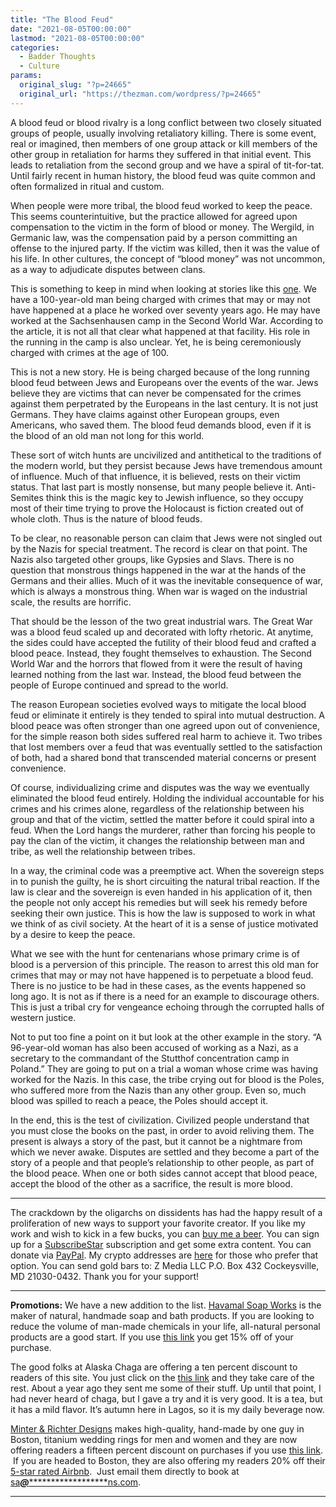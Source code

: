 ```yaml
---
title: "The Blood Feud"
date: "2021-08-05T00:00:00"
lastmod: "2021-08-05T00:00:00"
categories:
  - Badder Thoughts
  - Culture
params:
  original_slug: "?p=24665"
  original_url: "https://thezman.com/wordpress/?p=24665"
---
```


A blood feud or blood rivalry is a long conflict between two closely
situated groups of people, usually involving retaliatory killing. There
is some event, real or imagined, then members of one group attack or
kill members of the other group in retaliation for harms they suffered
in that initial event. This leads to retaliation from the second group
and we have a spiral of tit-for-tat. Until fairly recent in human
history, the blood feud was quite common and often formalized in ritual
and custom.

When people were more tribal, the blood feud worked to keep the peace.
This seems counterintuitive, but the practice allowed for agreed upon
compensation to the victim in the form of blood or money. The Wergild,
in Germanic law, was the compensation paid by a person committing an
offense to the injured party. If the victim was killed, then it was the
value of his life. In other cultures, the concept of “blood money” was
not uncommon, as a way to adjudicate disputes between clans.

This is something to keep in mind when looking at stories like this
[one](https://www.insideedition.com/100-year-old-alleged-former-nazi-will-stand-trial-on-charges-of-involvement-of-the-deaths-of-nearly).
We have a 100-year-old man being charged with crimes that may or may not
have happened at a place he worked over seventy years ago. He may have
worked at the Sachsenhausen camp in the Second World War. According to
the article, it is not all that clear what happened at that facility.
His role in the running in the camp is also unclear. Yet, he is being
ceremoniously charged with crimes at the age of 100.

This is not a new story. He is being charged because of the long running
blood feud between Jews and Europeans over the events of the war. Jews
believe they are victims that can never be compensated for the crimes
against them perpetrated by the Europeans in the last century. It is not
just Germans. They have claims against other European groups, even
Americans, who saved them. The blood feud demands blood, even if it is
the blood of an old man not long for this world.

These sort of witch hunts are uncivilized and antithetical to the
traditions of the modern world, but they persist because Jews have
tremendous amount of influence. Much of that influence, it is believed,
rests on their victim status. That last part is mostly nonsense, but
many people believe it. Anti-Semites think this is the magic key to
Jewish influence, so they occupy most of their time trying to prove the
Holocaust is fiction created out of whole cloth. Thus is the nature of
blood feuds.

To be clear, no reasonable person can claim that Jews were not singled
out by the Nazis for special treatment. The record is clear on that
point. The Nazis also targeted other groups, like Gypsies and Slavs.
There is no question that monstrous things happened in the war at the
hands of the Germans and their allies. Much of it was the inevitable
consequence of war, which is always a monstrous thing. When war is waged
on the industrial scale, the results are horrific.

That should be the lesson of the two great industrial wars. The Great
War was a blood feud scaled up and decorated with lofty rhetoric. At
anytime, the sides could have accepted the futility of their blood feud
and crafted a blood peace. Instead, they fought themselves to
exhaustion. The Second World War and the horrors that flowed from it
were the result of having learned nothing from the last war. Instead,
the blood feud between the people of Europe continued and spread to the
world.

The reason European societies evolved ways to mitigate the local blood
feud or eliminate it entirely is they tended to spiral into mutual
destruction. A blood peace was often stronger than one agreed upon out
of convenience, for the simple reason both sides suffered real harm to
achieve it. Two tribes that lost members over a feud that was eventually
settled to the satisfaction of both, had a shared bond that transcended
material concerns or present convenience.

Of course, individualizing crime and disputes was the way we eventually
eliminated the blood feud entirely. Holding the individual accountable
for his crimes and his crimes alone, regardless of the relationship
between his group and that of the victim, settled the matter before it
could spiral into a feud. When the Lord hangs the murderer, rather than
forcing his people to pay the clan of the victim, it changes the
relationship between man and tribe, as well the relationship between
tribes.

In a way, the criminal code was a preemptive act. When the sovereign
steps in to punish the guilty, he is short circuiting the natural tribal
reaction. If the law is clear and the sovereign is even handed in his
application of it, then the people not only accept his remedies but will
seek his remedy before seeking their own justice. This is how the law is
supposed to work in what we think of as civil society. At the heart of
it is a sense of justice motivated by a desire to keep the peace.

What we see with the hunt for centenarians whose primary crime is of
blood is a perversion of this principle. The reason to arrest this old
man for crimes that may or may not have happened is to perpetuate a
blood feud. There is no justice to be had in these cases, as the events
happened so long ago. It is not as if there is a need for an example to
discourage others. This is just a tribal cry for vengeance echoing
through the corrupted halls of western justice.

Not to put too fine a point on it but look at the other example in the
story. “A 96-year-old woman has also been accused of working as a Nazi,
as a secretary to the commandant of the Stutthof concentration camp in
Poland.” They are going to put on a trial a woman whose crime was having
worked for the Nazis. In this case, the tribe crying out for blood is
the Poles, who suffered more from the Nazis than any other group. Even
so, much blood was spilled to reach a peace, the Poles should accept it.

In the end, this is the test of civilization. Civilized people
understand that you must close the books on the past, in order to avoid
reliving them. The present is always a story of the past, but it cannot
be a nightmare from which we never awake. Disputes are settled and they
become a part of the story of a people and that people’s relationship to
other people, as part of the blood peace. When one or both sides cannot
accept that blood peace, accept the blood of the other as a sacrifice,
the result is more blood.

------------------------------------------------------------------------

The crackdown by the oligarchs on dissidents has had the happy result of
a proliferation of new ways to support your favorite creator. If you
like my work and wish to kick in a few bucks, you can
<a href="https://www.buymeacoffee.com/mujolulu" rel="noopener"
target="_blank">buy me a beer</a>. You can sign up for a
<a href="https://www.subscribestar.com/the-z-blog" rel="noopener"
target="_blank">SubscribeStar</a> subscription and get some extra
content. You can donate via <a
href="https://www.paypal.com/donate/?cmd=_s-xclick&amp;hosted_button_id=UDAS2Q8JYA6CN&amp;source=url"
rel="noopener" target="_blank">PayPal</a>. My crypto addresses are
<a href="https://thezman.com/wordpress/?page_id=22713" rel="noopener"
target="_blank">here</a> for those who prefer that option. You can send
gold bars to: Z Media LLC P.O. Box 432 Cockeysville, MD 21030-0432.
Thank you for your support!

------------------------------------------------------------------------

**Promotions:** We have a new addition to the list.
<a href="https://havamalsoapworks.com/" rel="noopener"
target="_blank">Havamal Soap Works</a> is the maker of natural, handmade
soap and bath products. If you are looking to reduce the volume of
man-made chemicals in your life, all-natural personal products are a
good start. If you use
<a href="https://havamalsoapworks.com/discount/ZMAN" rel="noopener"
target="_blank">this link</a> you get 15% off of your purchase.

The good folks at Alaska Chaga are offering a ten percent discount to
readers of this site. You just click on the
<a href="https://alaskachaga.us/discount/ZMAN" rel="noopener noreferrer"
target="_blank">this link</a> and they take care of the rest. About a
year ago they sent me some of their stuff. Up until that point, I had
never heard of chaga, but I gave a try and it is very good. It is a tea,
but it has a mild flavor. It’s autumn here in Lagos, so it is my daily
beverage now.

<a href="https://www.minterandrichterdesigns.com/"
rel="noreferrer nofollow noopener" target="_blank">Minter &amp; Richter
Designs</a> makes high-quality, hand-made by one guy in Boston, titanium
wedding rings for men and women and they are now offering readers a
fifteen percent discount on purchases if you use
<a href="https://www.minterandrichterdesigns.com/discount/ZMAN"
rel="noreferrer nofollow noopener" target="_blank">this link</a>. 
 <span class="highlight"><span class="colour"><span class="font"><span class="size">If
you are headed to Boston, they are also offering my readers 20% off
their <a
href="https://www.airbnb.com/users/7988017/listings?user_id=7988017&amp;s=3"
rel="noopener noreferrer" target="_blank">5-star rated Airbnb</a>.  Just
email them directly to book at
<a href="mailto:sa***@*********************ns.com"
data-original-string="2otGv19IVJaiUgxGIuzCVQ==cb74oMb9jBSNxKxhZu1nY7jSV32W0yarPhYzL7vBvkYiaFyXDKdMg2rJ/IoEY6hWBed"><span
class="apbct-email-encoder"
data-original-string="7GJDdzpVztEVb+ck+a59Jg==cb7vDrgm8XLjd+Q/jAxsLbPb6Xfc9zFCRQ3C4EZw5KM4K2V0lFnXMMe9Og9OpR7LiLW"
title="This contact has been encoded by Anti-Spam by CleanTalk. Click to decode. To finish the decoding make sure that JavaScript is enabled in your browser.">sa<span
class="apbct-blur">***</span>@<span
class="apbct-blur">*********************</span>ns.com</span></a>.</span></span></span></span>

------------------------------------------------------------------------
